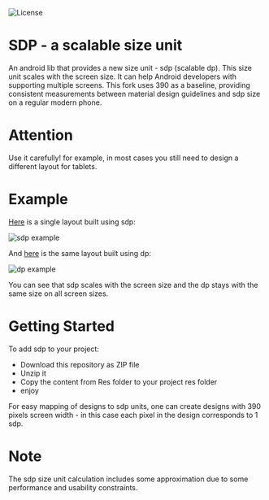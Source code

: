 ![License](https://img.shields.io/github/license/intuit/sdp)

# SDP - a scalable size unit
An android lib that provides a new size unit - sdp (scalable dp). This size unit scales with the screen size. It can help Android developers with supporting multiple screens.
This fork uses 390 as a baseline, providing consistent measurements between material design guidelines and sdp size on a regular modern phone.

# Attention
Use it carefully! for example, in most cases you still need to design a different layout for tablets.

# Example
[Here](https://github.com/intuit/sdp/blob/master/sdp-android/src/main/res/layout/sdp_example.xml) is a single layout built using sdp:

![sdp example](https://github.com/intuit/sdp/blob/master/sdp_example.png)

And [here](https://github.com/intuit/sdp/blob/master/sdp-android/src/main/res/layout/dp_example.xml) is the same layout built using dp:

![dp example](https://github.com/intuit/sdp/blob/master/dp_example.png)

You can see that sdp scales with the screen size and the dp stays with the same size on all screen sizes.

# Getting Started

To add sdp to your project:

* Download this repository as ZIP file
* Unzip it
* Copy the content from Res folder to your project res folder
* enjoy



For easy mapping of designs to sdp units, one can create designs with 390 pixels screen width - in this case each pixel in the design corresponds to 1 sdp.

# Note
The sdp size unit calculation includes some approximation due to some performance and usability constraints.
